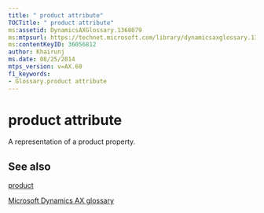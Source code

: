 ```yaml
---
title: " product attribute"
TOCTitle: " product attribute"
ms:assetid: DynamicsAXGlossary.1368079
ms:mtpsurl: https://technet.microsoft.com/library/dynamicsaxglossary.1368079(v=AX.60)
ms:contentKeyID: 36056812
author: Khairunj
ms.date: 08/25/2014
mtps_version: v=AX.60
f1_keywords:
- Glossary.product attribute
---
```


# product attribute

A representation of a product property.

## See also

[product](product.md)

[Microsoft Dynamics AX glossary](glossary/microsoft-dynamics-ax-glossary.md)

  


